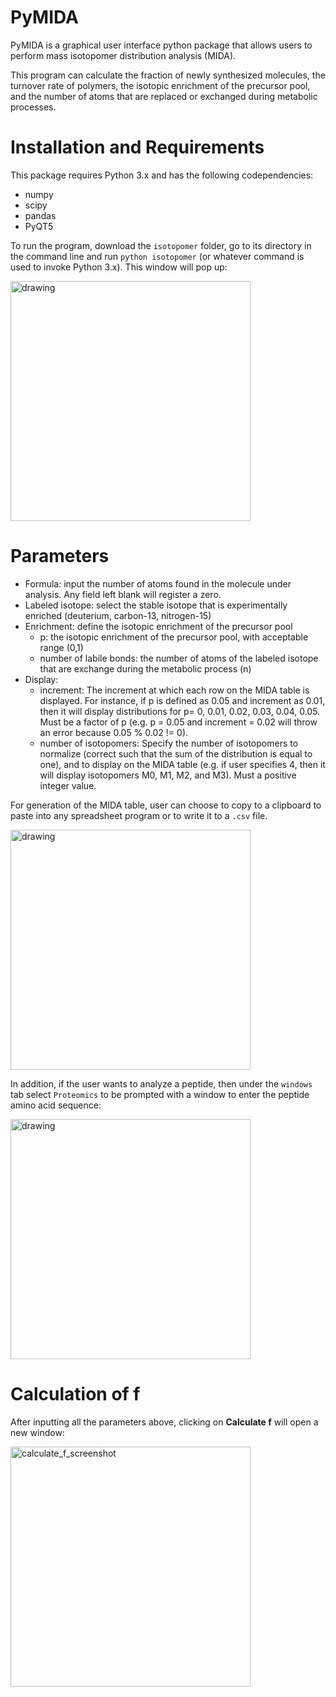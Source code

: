 # PyMIDA

PyMIDA is a graphical user interface python package that allows users to perform mass isotopomer distribution analysis (MIDA). 

This program can calculate the fraction of newly synthesized molecules, the turnover rate of polymers, the isotopic enrichment of the precursor pool, and the number of atoms that are replaced or exchanged during metabolic processes. 

# Installation and Requirements

This package requires Python 3.x and has the following codependencies:
* numpy
* scipy
* pandas
* PyQT5

To run the program,  download the `isotopomer` folder, go to its directory in the command line and run `python isotopomer` (or whatever command is used to invoke Python 3.x). This window will pop up:


<img src="https://user-images.githubusercontent.com/14845065/152647228-c302a435-e00f-47b2-8d94-79bae1a2b8d0.jpg" alt="drawing" width="384"/>


# Parameters

* Formula: input the number of atoms found in the molecule under analysis. Any field left blank will register a zero.
* Labeled isotope: select the stable isotope that is experimentally enriched (deuterium, carbon-13, nitrogen-15)
* Enrichment: define the isotopic enrichment of the precursor pool
   * p: the isotopic enrichment of the precursor pool, with  acceptable range (0,1)
   * number of labile bonds: the number of atoms of the labeled isotope that are exchange during the metabolic process (n)
 * Display:
   * increment: The increment at which each row on the MIDA table is displayed. For instance, if p is defined as 0.05 and increment as 0.01, then it will display distributions for p= 0, 0.01, 0.02, 0.03, 0.04, 0.05. Must be a factor of p (e.g. p = 0.05 and increment = 0.02 will throw an error because 0.05 % 0.02 != 0).
   * number of isotopomers: Specify the number of isotopomers to normalize (correct such that the sum of the distribution is equal to one), and to display on the MIDA table (e.g. if user specifies 4, then it will display isotopomers M0, M1, M2, and M3). Must a positive integer value.

For generation of the MIDA table, user can choose to copy to a clipboard to paste into any spreadsheet program or to write it to a `.csv` file.


<img src="https://user-images.githubusercontent.com/14845065/152647299-d9c993fe-55ad-4fb5-8928-9c7b165f0784.jpg" alt="drawing" width="384"/>

In addition, if the user wants to analyze a peptide, then under the `windows` tab select `Proteomics` to be prompted with a window to enter the peptide amino acid sequence:

<img src="https://user-images.githubusercontent.com/14845065/152647318-79157d76-94f5-4962-a4df-d3c35db8291a.jpg" alt="drawing" width="384"/>

# Calculation of f 

After inputting all the parameters above, clicking on **Calculate f** will open a new window:

<img width="384" alt="calculate_f_screenshot" src="https://user-images.githubusercontent.com/14845065/216902043-41a5d880-b143-4376-b271-0ba5a30d1cc9.png">


